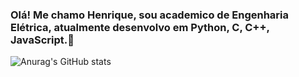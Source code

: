 ### Olá! Me chamo Henrique, sou academico de Engenharia Elétrica, atualmente desenvolvo em Python, C, C++, JavaScript.👋
![Anurag's GitHub stats](https://github-readme-stats.vercel.app/api?username=geomchi-ctrl&show_icons=true&theme=darcula)
